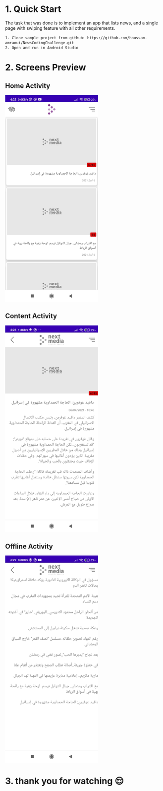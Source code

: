 # 1. Quick Start
The task that was done is to implement an app that lists news, and a single page with swiping feature with all other requirements.

```
1. Clone sample project from github: https://github.com/houssam-amraoui/NewsCodingChallenge.git
2. Open and run in Android Studio
```
# 2. Screens Preview
## Home Activity

<img src="screenshots/Home.jpg" width="300px">


## Content Activity

<img src="screenshots/Content.jpg" width="300px">

## Offline Activity

<img src="screenshots/Offline.jpg" width="300px">

# 3. thank you for watching 😌
